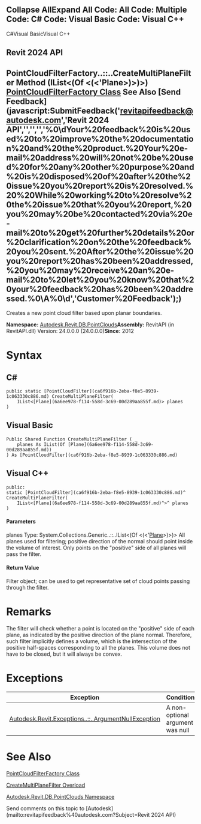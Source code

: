 ﻿

Collapse AllExpand All Code: All Code: Multiple Code: C# Code: Visual Basic Code: Visual C++   
---  
  
C#Visual BasicVisual C++

Revit 2024 API  
---  
PointCloudFilterFactory..::..CreateMultiPlaneFilter Method (IList<(Of <(<'Plane>)>)>)  
[PointCloudFilterFactory Class](fcbc90c3-0a9d-7522-e483-cad73468d698.md) See Also [Send Feedback](javascript:SubmitFeedback\('revitapifeedback@autodesk.com','Revit 2024 API','','','','%0\\dYour%20feedback%20is%20used%20to%20improve%20the%20documentation%20and%20the%20product.%20Your%20e-mail%20address%20will%20not%20be%20used%20for%20any%20other%20purpose%20and%20is%20disposed%20of%20after%20the%20issue%20you%20report%20is%20resolved.%20%20While%20working%20to%20resolve%20the%20issue%20that%20you%20report,%20you%20may%20be%20contacted%20via%20e-mail%20to%20get%20further%20details%20or%20clarification%20on%20the%20feedback%20you%20sent.%20After%20the%20issue%20you%20report%20has%20been%20addressed,%20you%20may%20receive%20an%20e-mail%20to%20let%20you%20know%20that%20your%20feedback%20has%20been%20addressed.%0\\A%0\\d','Customer%20Feedback'\);)  
---  
  
Creates a new point cloud filter based upon planar boundaries. 

**Namespace:** [Autodesk.Revit.DB.PointClouds](5974062a-47d4-c7bb-16f2-d5dd193bd170.md)**Assembly:** RevitAPI (in RevitAPI.dll) Version: 24.0.0.0 (24.0.0.0)**Since:** 2012 

# Syntax

C#  
---  
      
    
    public static [PointCloudFilter](ca6f916b-2eba-f8e5-8939-1c063330c886.md) CreateMultiPlaneFilter(
    	IList<[Plane](6a6ee978-f114-558d-3c69-00d289aa855f.md)> planes
    )  
  
Visual Basic  
---  
      
    
    Public Shared Function CreateMultiPlaneFilter ( _
    	planes As IList(Of [Plane](6a6ee978-f114-558d-3c69-00d289aa855f.md)) _
    ) As [PointCloudFilter](ca6f916b-2eba-f8e5-8939-1c063330c886.md)  
  
Visual C++  
---  
      
    
    public:
    static [PointCloudFilter](ca6f916b-2eba-f8e5-8939-1c063330c886.md)^ CreateMultiPlaneFilter(
    	IList<[Plane](6a6ee978-f114-558d-3c69-00d289aa855f.md)^>^ planes
    )  
  
#### Parameters

planes
    Type: System.Collections.Generic..::..IList<(Of <(<'[Plane](6a6ee978-f114-558d-3c69-00d289aa855f.md)>)>)> All planes used for filtering; positive direction of the normal should point inside the volume of interest. Only points on the "positive" side of all planes will pass the filter. 

#### Return Value

Filter object; can be used to get representative set of cloud points passing through the filter. 

# Remarks

The filter will check whether a point is located on the "positive" side of each plane, as indicated by the positive direction of the plane normal. Therefore, such filter implicitly defines a volume, which is the intersection of the positive half-spaces corresponding to all the planes. This volume does not have to be closed, but it will always be convex. 

# Exceptions

| Exception | Condition |
| --- | --- |
| [Autodesk.Revit.Exceptions..::..ArgumentNullException](631e1424-60f4-929b-4e52-dda9dcd26316.md) | A non-optional argument was null |
  
# See Also

[PointCloudFilterFactory Class](fcbc90c3-0a9d-7522-e483-cad73468d698.md)

[CreateMultiPlaneFilter Overload](69cc8914-6168-abf1-1e37-d2bc48a5ba18.md)

[Autodesk.Revit.DB.PointClouds Namespace](5974062a-47d4-c7bb-16f2-d5dd193bd170.md)

Send comments on this topic to [Autodesk](mailto:revitapifeedback%40autodesk.com?Subject=Revit 2024 API)